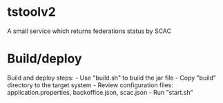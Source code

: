 # tstoolv2
A small service which returns federations status by SCAC

# Build/deploy

Build and deploy steps:
    - Use "build.sh" to build the jar file
    - Copy "build" directory to the target system
    - Review configuration files: application.properties, backoffice.json, scac.json
    - Run "start.sh"
